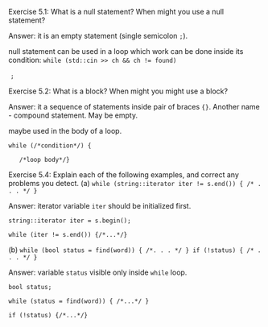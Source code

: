 Exercise 5.1: What is a null statement? When might you use a null
statement?  

Answer: it is an empty statement (single semicolon `;`).

null statement can be used in a loop which work can be done inside its condition:
`while (std::cin >> ch && ch != found)`

​	`;`

Exercise 5.2: What is a block? When might you might use a block?

Answer: it a sequence of statements inside pair of braces `{}`. Another name - compound statement. May be empty.

maybe used in the body of a loop.

`while (/*condition*/) {`

`	/*loop body*/}`

Exercise 5.4: Explain each of the following examples, and correct any
problems you detect.
(a) `while (string::iterator iter != s.end()) { /* . . . */ }`

Answer: iterator variable `iter` should be initialized first.

`string::iterator iter = s.begin();`

`while (iter != s.end()) {/*...*/}`

(b) `while (bool status = find(word)) { /*. . . */ }
if (!status) { /* . . . */ }`  

Answer: variable `status` visible only inside `while` loop.

`bool status;`

`while (status = find(word)) { /*...*/ }`

`if (!status) {/*...*/}`

